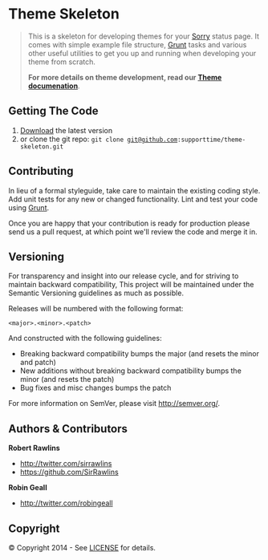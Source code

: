 # Theme Skeleton

> This is a skeleton for developing themes for your [Sorry](http://www.sorryapp.com) status page. It comes with simple example file structure, [Grunt](http://gruntjs.com/) tasks and various other useful utilities to get you up and running when developing your theme from scratch.
>
> **For more details on theme development, read our [Theme documenation](http://docs.sorryapp.com/themes)**.

## Getting The Code

1. <a href="archive/master.zip">Download</a> the latest version
2. or clone the git repo: <code>git clone git@github.com:supporttime/theme-skeleton.git</code>

## Contributing

In lieu of a formal styleguide, take care to maintain the existing coding style. Add unit tests for any new or changed functionality. Lint and test your code using [Grunt](http://gruntjs.com/).

Once you are happy that your contribution is ready for production please send us a pull request, at which point we'll review the code and merge it in.

## Versioning

For transparency and insight into our release cycle, and for striving to maintain backward compatibility, This project will be maintained under the Semantic Versioning guidelines as much as possible.

Releases will be numbered with the following format:

`<major>.<minor>.<patch>`

And constructed with the following guidelines:

* Breaking backward compatibility bumps the major (and resets the minor and patch)
* New additions without breaking backward compatibility bumps the minor (and resets the patch)
* Bug fixes and misc changes bumps the patch

For more information on SemVer, please visit <http://semver.org/>.

## Authors & Contributors

**Robert Rawlins**

+ <http://twitter.com/sirrawlins>
+ <https://github.com/SirRawlins>

**Robin Geall**

+ <http://twitter.com/robingeall>

## Copyright

&copy; Copyright 2014 - See [LICENSE](LICENSE) for details.
